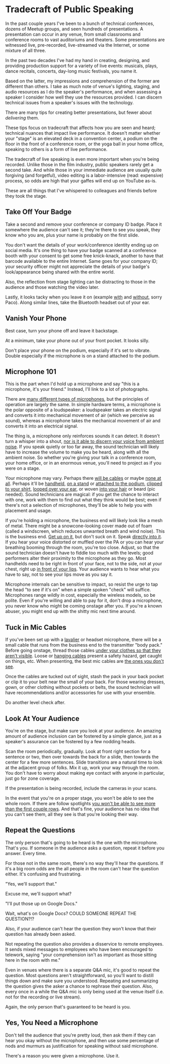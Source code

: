 <!-- title: Tradecraft of Public Speaking -->
<!-- categories: pages -->
<!-- tags: talks,speaking,presentations -->
<!-- published: 2015-04-06T10:26:00-05:00 -->
<!-- updated: 2015-04-06T10:26:00-05:00 -->
<!-- summary: A few notes about the tradecraft of public speaking and the technical nuances that impact live performances. -->

# Tradecraft of Public Speaking

In the past couple years I've been to a bunch of technical conferences, dozens of Meetup groups, and seen hundreds of presentations. A presentation can occur in any venue, from small classrooms and conference rooms to vast auditoriums and theaters. Some presentations are witnessed live, pre-recorded, live-streamed via the Internet, or some mixture of all three.

In the past two decades I've had my hand in creating, designing, and providing production support for a variety of live events: musicals, plays, dance recitals, concerts, day-long music festivals, you name it. 

Based on the latter, my impressions and comprehension of the former are different than others. I take as much note of venue's lighting, staging, and audio resources as I do the speaker's performance, and when assessing a speaker I consider how well they use the resources provided. I can discern technical issues from a speaker's issues with the technology.

There are many tips for creating better presentations, but fewer about *delivering* them.

These tips focus on tradecraft that affects how you are seen and heard; technical nuances that impact live performance. It doesn't matter whether your "stage" is an elevated deck in a convention center, a podium on the floor in the front of a conference room, or the yoga ball in your home office, speaking to others is a form of live performance.

The tradecraft of live speaking is even more important when you're being recorded. Unlike those in the film industry, public speakers rarely get a second take. And while those in your immediate audience are usually quite forgiving (and forgetful), video editing is a labor-intensive (read: expensive) process, so odds are high that your gaffes will end up on YouTube as-is.

These are all things that I've whispered to colleagues and friends before they took the stage.

## Take Off Your Badge

Take a second and remove your conference or company ID badge. Place it somewhere the audience can't see it; they're there to see you speak, they know who you are, plus your name is probably on the first slide.

You don't want the details of your work/conference identity ending up on social media. It's one thing to have your badge scanned at a conference booth with your consent to get some free knick-knack, another to have that barcode available to the entire Internet. Same goes for your company ID; your security officer might not appreciate the details of your badge's look/appearance being shared with the entire world.

Also, the reflection from stage lighting can be distracting to those in the audience and those watching the video later.

Lastly, it looks tacky when you leave it on (example [with](https://www.flickr.com/photos/techmsg/11889277036/) and [without](https://www.flickr.com/photos/techmsg/16058584328/), sorry Paco). Along similar lines, take the Bluetooth headset out of your ear.

## Vanish Your Phone

Best case, turn your phone off and leave it backstage.

At a minimum, take your phone out of your front pocket. It looks silly.

Don't place your phone on the podium, especially if it's set to vibrate. Double especially if the microphone is on a stand attached to the podium.

## Microphone 101

This is the part when I'd hold up a microphone and say "this is a microphone, it's your friend." Instead, I'll link to a lot of photographs.

There are [many different types of microphones](http://www.shure.com/americas/products/microphones), but the principles of operation are largely the same. In simple hardware terms, a microphone is the polar opposite of a loudspeaker: a loudspeaker takes an electric signal and converts it into mechanical movement of air (which we perceive as sound), whereas a microphone takes the mechanical movement of air and converts it into an electrical signal.

The thing is, a microphone only reinforces sounds it can detect. It doesn't turn a whisper into a shout, [nor is it able to discern your voice from ambient noise](http://www.abc.net.au/science/articles/2008/08/18/2339026.htm). If you speak quietly or too far away, the sound technician will likely have to increase the volume to make you be heard, along with all the ambient noise. So whether you're giving your talk in a conference room, your home office, or in an enormous venue, you'll need to project as if you were on a stage.

Your microphone may vary. Perhaps there [will be cables](https://www.flickr.com/photos/techmsg/13027437443/) or maybe [none at all](https://www.flickr.com/photos/techmsg/11889348694/). Perhaps it'll be [handheld](https://www.flickr.com/photos/techmsg/13027865334/), [on a stand](https://www.flickr.com/photos/techmsg/6889269626/) or [attached to the podium](https://www.flickr.com/photos/techmsg/16249254925/), [clipped to your shirt](https://www.flickr.com/photos/techmsg/14738914735/), [looped over your ear](https://www.flickr.com/photos/techmsg/14323232346/), or woven [into your hair](http://www.brightandloud.com/microphone-placement.html) or beard (pic needed). Sound technicians are magical: if you get the chance to interact with one, work with them to find out what they think would be best; even if there's not a selection of microphones, they'll be able to help you with placement and usage.

If you're holding a microphone, the business end will likely look like a mesh of metal. There might be a snowcone-looking cover made out of foam (called a windscreen, which reduces unwanted breath and wind noise). This is the business end. [Get up on it](https://www.flickr.com/photos/techmsg/4408859939), but don't suck on it. Speak [directly into it](https://www.flickr.com/photos/techmsg/4408882971). If you hear your voice distorted or muffled over the PA or you can hear your breathing booming through the room, you're too close. Adjust, so that the sound technician doesn't have to fiddle too much with the levels; good performers alter their proximity to the microphone as they go. Most handhelds need to be right in front of your face, not to the side, not at your chest, right up [in front of your lips](https://www.flickr.com/photos/techmsg/4409658538/). Your audience wants to hear what you have to say, not to see your lips move as you say it.

Microphone internals can be sensitive to impact, so resist the urge to tap the head "to see if it's on" when a simple spoken "check" will suffice. Microphones range wildly in cost, especially the wireless models, so be polite. Even if you're willing and able to pay for it, don't drop a microphone, you never know who might be coming onstage after you. If you're a known abuser, you might end up with the shitty mic next time around.

## Tuck in Mic Cables

If you've been set up with a [lavalier](http://en.wikipedia.org/wiki/Lavalier_microphone) or headset microphone, there will be a small cable that runs from the business end to the transmitter "body pack." Before going onstage, thread those cables [under your clothes so that they aren't visible](https://www.flickr.com/photos/techmsg/10072164323/). Loose or [hanging cables](https://www.flickr.com/photos/techmsg/15624171444/) present a safety hazard, get caught on things, etc. When presenting, the best mic cables are [the ones you don't see](https://www.flickr.com/photos/techmsg/16062332867/). 

Once the cables are tucked out of sight, stash the pack in your back pocket or clip it to your belt near the small of your back. For those wearing dresses, gown, or other clothing without pockets or belts, the sound technician will have recommendations and/or accessories for use with your ensemble.

Do another level check after.

## Look At Your Audience

You're on the stage, but make sure you look at your audience. An amazing amount of audience inclusion can be fostered by a simple glance, just as a speaker's assurance can be fostered by a few nodding heads.

Scan the room periodically, gradually. Look at front right section for a sentence or two, then over towards the back for a slide, then towards the center for a few more sentences. Slide transitions are a natural time to look at the adjacent group of folks. Mix it up, work your way through the room. You don't have to worry about making eye contact with anyone in particular, just go for zone coverage.

If the presentation is being recorded, include the cameras in your scans.

In the event that you're on a proper stage, you won't be able to see the whole room. If there are follow spotlights [you won't be able to see more than the first couple rows](https://www.flickr.com/photos/techmsg/4432366766). And that's fine, your audience has no idea that you can't see them, all they see is that you're looking their way.

## Repeat the Questions

The only person that's going to be heard is the one with the microphone. That's you. If someone in the audience asks a question, repeat it before you answer. Every time.

For those not in the same room, there's no way they'll hear the questions. If it's a big room odds are the all people *in* the room can't hear the question either. It's confusing and frustrating.

"Yes, we'll support that."

Excuse me, we'll support what?

"I'll put those up on Google Docs."

Wait, what's on Google Docs? COULD SOMEONE REPEAT THE QUESTION?!?

Also, if your audience can't hear the question they won't know that their question has already been asked.

Not repeating the question also provides a disservice to remote employees. It sends mixed messages to employees who have been encouraged to telework, saying "your comprehension isn't as important as those sitting here in the room with me."

Even in venues where there is a separate Q&A mic, it's good to repeat the question. Most questions aren't straightforward, so you'll want to distill things down and make sure you understood. Repeating and summarizing the question gives the asker a chance to rephrase their question. Also, every once in a while the Q&A mic is only being used at the venue itself (i.e. not for the recording or live stream). 

Again, the only person that's guaranteed to be heard is you.

## Yes, You Need a Microphone

Don't tell the audience that you're pretty loud, then ask them if they can hear you okay without the microphone, and then use some percentage of nods and murmurs as justification for speaking without said microphone.

There's a reason you were given a microphone. Use it.
